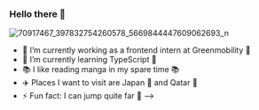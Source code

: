 ### Hello there 👋

![70917467_397832754260578_5669844447609062693_n](https://user-images.githubusercontent.com/43350898/90644653-43641d00-e235-11ea-8ca5-4c66125a9073.jpg)


- 🔭 I’m currently working as a frontend intern at Greenmobility 🔭
- 🌱 I’m currently learning TypeScript 🌱
- 📚 I like reading manga in my spare time 📚
- ✈️ Places I want to visit are Japan :mount_fuji: and Qatar :camel:
- ⚡ Fun fact: I can jump quite far :runner:
-->
